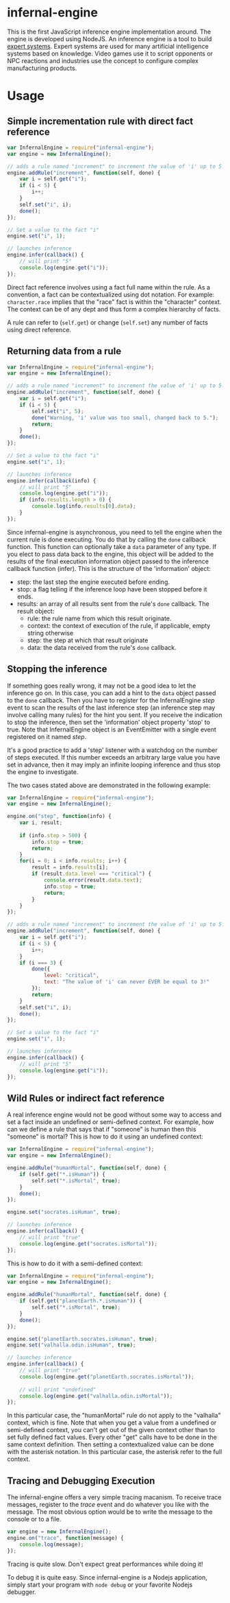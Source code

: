 infernal-engine
===============

This is the first JavaScript inference engine implementation around. The 
engine is developed using NodeJS. An inference engine is a tool to build 
[expert systems](http://en.wikipedia.org/wiki/Expert_system). Expert systems 
are used for many artificial intelligence systems based on knowledge. Video 
games use it to script opponents or NPC reactions and industries use the 
concept to configure complex manufacturing products.

Usage
=====

## Simple incrementation rule with direct fact reference

```javascript
var InfernalEngine = require("infernal-engine");
var engine = new InfernalEngine();

// adds a rule named "increment" to increment the value of 'i' up to 5.
engine.addRule("increment", function(self, done) {
	var i = self.get("i");
	if (i < 5) {
		i++;
	}
	self.set("i", i);
	done();
});

// Set a value to the fact "i"
engine.set("i", 1);

// launches inference
engine.infer(callback() {
	// will print "5"
	console.log(engine.get("i"));
});
```

Direct fact reference involves using a fact full name within the rule. As a
convention, a fact can be contextualized using dot notation. For example:
`character.race` implies that the "race" fact is within the "character"
context. The context can be of any dept and thus form a complex hierarchy
of facts.

A rule can refer to (`self.get`) or change (`self.set`) any number of facts 
using direct reference.

## Returning data from a rule

```javascript
var InfernalEngine = require("infernal-engine");
var engine = new InfernalEngine();

// adds a rule named "increment" to increment the value of 'i' up to 5.
engine.addRule("increment", function(self, done) {
	var i = self.get("i");
	if (i < 5) {
		self.set("i", 5);
		done("Warning, 'i' value was too small, changed back to 5.");
		return;
	}
	done();
});

// Set a value to the fact "i"
engine.set("i", 1);

// launches inference
engine.infer(callback(info) {
	// will print "5"
	console.log(engine.get("i"));
	if (info.results.length > 0) {
		console.log(info.results[0].data);
	}
});
```

Since infernal-engine is asynchronous, you need to tell the engine when the 
current rule is done executing. You do that by calling the `done` callback 
function. This function can optionally take a `data` parameter of any type.
If you elect to pass data back to the engine, this object will be added to 
the results of the final execution information object passed to the inference 
callback function (infer). This is the structure of the 'information' object:

* step: the last step the engine executed before ending.
* stop: a flag telling if the inference loop have been stopped before it ends.
* results: an array of all results sent from the rule's `done` callback. The result object:
	* rule: the rule name from which this result originate.
    * context: the context of execution of the rule, if applicable, empty string otherwise
	* step: the step at which that result originate
	* data: the data received from the rule's `done` callback.
	
## Stopping the inference

If something goes really wrong, it may not be a good idea to let the 
inference go on. In this case, you can add a hint to the `data` object
passed to the `done` callback. Then you have to register for the 
InfernalEngine *step* event to scan the results of the last inference step 
(an inference step may involve calling many rules) for the hint you sent. If 
you receive the indication to stop the inference, then set the 'information' 
object property 'stop' to true. Note that InfernalEngine object is an 
EventEmitter with a single event registered on it named *step*.

It's a good practice to add a 'step' listener with a watchdog on the number 
of steps executed. If this number exceeds an arbitrary large value you have 
set in advance, then it may imply an infinite looping inference and thus stop
the engine to investigate.

The two cases stated above are demonstrated in the following example:

```javascript
var InfernalEngine = require("infernal-engine");
var engine = new InfernalEngine();

engine.on("step", function(info) {
	var i, result;
	
	if (info.step > 500) {
		info.stop = true;
		return;
	}
	for(i = 0; i < info.results; i++) {
		result = info.results[i];
		if (result.data.level === "critical") {
			console.error(result.data.text);
			info.stop = true;
			return;
		}
	}
});

// adds a rule named "increment" to increment the value of 'i' up to 5.
engine.addRule("increment", function(self, done) {
	var i = self.get("i");
	if (i < 5) {
		i++;
	}
	if (i === 3) {
		done({
			level: "critical",
			text: "The value of 'i' can never EVER be equal to 3!"
		});
		return;
	}
	self.set("i", i);
	done();
});

// Set a value to the fact "i"
engine.set("i", 1);

// launches inference
engine.infer(callback() {
	// will print "5"
	console.log(engine.get("i"));
});
``` 

## Wild Rules or indirect fact reference

A real inference engine would not be good without some way to access and set
a fact inside an undefined or semi-defined context. For example, how can we 
define a rule that says that if "someone" is human then this "someone" is 
mortal? This is how to do it using an undefined context:

```javascript
var InfernalEngine = require("infernal-engine");
var engine = new InfernalEngine();

engine.addRule("humanMortal", function(self, done) {
    if (self.get("*.isHuman")) {
        self.set("*.isMortal", true);
    }
    done();
});

engine.set("socrates.isHuman", true);

// launches inference
engine.infer(callback() {
	// will print "true"
	console.log(engine.get("socrates.isMortal"));
});
``` 

This is how to do it with a semi-defined context:

```javascript
var InfernalEngine = require("infernal-engine");
var engine = new InfernalEngine();

engine.addRule("humanMortal", function(self, done) {
    if (self.get("planetEarth.*.isHuman")) {
        self.set("*.isMortal", true);
    }
    done();
});

engine.set("planetEarth.socrates.isHuman", true);
engine.set("valhalla.odin.isHuman", true);

// launches inference
engine.infer(callback() {
	// will print "true"
	console.log(engine.get("planetEarth.socrates.isMortal"));
	
    // will print "undefined"
	console.log(engine.get("valhalla.odin.isMortal"));
});
``` 

In this particular case, the "humanMortal" rule do not apply to the "valhalla"
context, which is fine. Note that when you get a value from a undefined or 
semi-defined context, you can't get out of the given context other than to 
set fully defined fact values. Every other "get" calls have to be done in the
same context definition. Then setting a contextualized value can be done with
the asterisk notation. In this particular case, the asterisk refer to the full 
context.

## Tracing and Debugging Execution

The infernal-engine offers a very simple tracing macanism. To receive trace 
messages, register to the *trace* event and do whatever you like with the 
message. The most obvious option would be to write the message to the console 
or to a file.

```javascript
var engine = new InfernalEngine();
engine.on("trace", function(message) {
    console.log(message);
});

```

Tracing is quite slow. Don't expect great performances while doing it!

To debug it is quite easy. Since infernal-engine is a Nodejs application,
simply start your program with `node debug` or your favorite Nodejs debugger.
